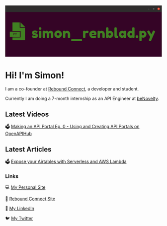 ![](banner_large_new.png)

# Hi! I'm Simon!

I am a co-founder at [Rebound Connect](reboundconnect.github.io/site), a developer and student.

Currently I am doing a 7-month internship as an API Engineer at [beNovelty](https://benovelty.com/).

## Latest Videos

🗳 [Making an API Portal Ep. 0 - Using and Creating API Portals on OpenAPIHub](https://youtu.be/dtu5NodvNv4)

## Latest Articles

🗳 [Expose your Airtables with Serverless and AWS Lambda](https://medium.com/@simon.renblad/expose-your-airtables-with-serverless-and-aws-lambda-123dfed1a42e)

### Links

💻 [My Personal Site](https://simonrenblad.github.io/personal-site)

🏅 [Rebound Connect Site](https:/reboundconnect.github.io/site)

💸 [My LinkedIn](https://www.linkedin.com/in/simon-renblad-code)

🐦 [My Twitter](https://twitter.com/simon_renblad)

